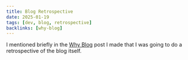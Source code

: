 ```yaml
---
title: Blog Retrospective
date: 2025-01-19
tags: [dev, blog, retrospective]
backlinks: [why-blog]
---
```


I mentioned briefly in the [Why Blog](why-blog.md) post I made that I was going to do a retrospective of the blog itself.
